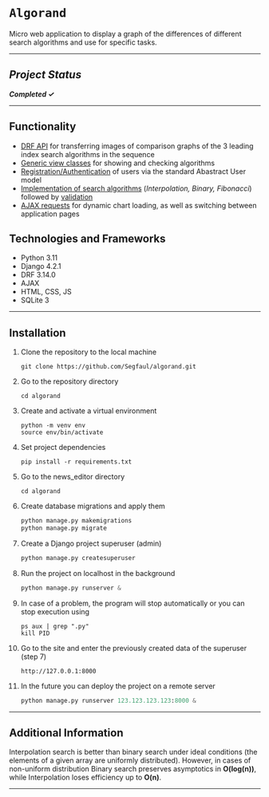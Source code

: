 # `Algorand`

Micro web application to display a graph of the differences of different search algorithms and use for specific tasks.

___

## *Project Status*

***Completed &#10003;***
___
## Functionality
- [DRF API](https://github.com/Segfaul/algorand/blob/f0023c2ca9e891717626eddc2d32812651cc7654/algorand/api/views.py#L13-L27) for transferring images of comparison graphs of the 3 leading index search algorithms in the sequence
- [Generic view classes](https://github.com/Segfaul/algorand/blob/f0023c2ca9e891717626eddc2d32812651cc7654/algorand/algos/views.py#L13-L41) for showing and checking algorithms
- [Registration/Authentication](https://github.com/Segfaul/algorand/blob/f0023c2ca9e891717626eddc2d32812651cc7654/algorand/algos/views.py#L44-L71) of users via the standard Abastract User model
- [Implementation of search algorithms](https://github.com/Segfaul/algorand/blob/f0023c2ca9e891717626eddc2d32812651cc7654/algorand/algos/algo_dir/algo.py#L11-L131) (*Interpolation, Binary, Fibonacci*) followed by [validation](https://github.com/Segfaul/algorand/blob/f0023c2ca9e891717626eddc2d32812651cc7654/algorand/algos/forms.py#L21-L66)
- [AJAX requests](https://github.com/Segfaul/algorand/blob/f0023c2ca9e891717626eddc2d32812651cc7654/algorand/algos/static/algos/js/ajax.js) for dynamic chart loading, as well as switching between application pages

## Technologies and Frameworks
- Python 3.11 
- Django 4.2.1
- DRF 3.14.0
- AJAX
- HTML, CSS, JS
- SQLite 3
___

## Installation

1. Clone the repository to the local machine

    ```shell
    git clone https://github.com/Segfaul/algorand.git
    ```

2. Go to the repository directory

    ```shell
    cd algorand
    ```

3. Create and activate a virtual environment

    ```shell
    python -m venv env
    source env/bin/activate
    ```

4. Set project dependencies

    ```shell
    pip install -r requirements.txt
    ```

5. Go to the news_editor directory

    ```
    cd algorand
    ```

6. Create database migrations and apply them

    ```python
    python manage.py makemigrations
    python manage.py migrate
    ```

7. Create a Django project superuser (admin)

    ```python
    python manage.py createsuperuser
    ```

9. Run the project on localhost in the background

    ```python
    python manage.py runserver &
    ```

10. In case of a problem, the program will stop automatically or you can stop execution using

    ```shell
    ps aux | grep ".py"
    kill PID
    ```

11. Go to the site and enter the previously created data of the superuser (step 7)

    ```shell
    http://127.0.0.1:8000
    ```

12. In the future you can deploy the project on a remote server

    ```python
    python manage.py runserver 123.123.123.123:8000 &
    ```
___

## Additional Information

Interpolation search is better than binary search under ideal conditions (the elements of a given array are uniformly distributed). However, in cases of non-uniform distribution Binary search preserves asymptotics in **O(log(n))**, while Interpolation loses efficiency up to **O(n)**.
___
